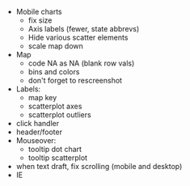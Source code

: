 - Mobile charts
	- fix size
	- Axis labels (fewer, state abbrevs)
	- Hide various scatter elements
	- scale map down
- Map
	- code NA as NA (blank row vals)
	- bins and colors
	- don't forget to rescreenshot
- Labels:
	- map key
	- scatterplot axes
	- scatterplot outliers
- click handler
- header/footer
- Mouseover:
	- tooltip dot chart
	- tooltip scatterplot
- when text draft, fix scrolling (mobile and desktop)
- IE